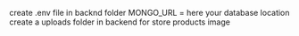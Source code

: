 create .env file in backnd folder
MONGO_URL = here your database location
create a uploads folder in backend for store products image
